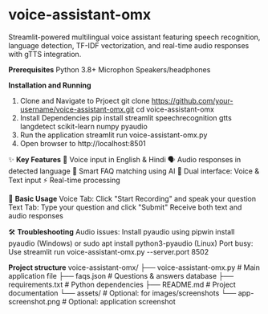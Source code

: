 # voice-assistant-omx
Streamlit-powered multilingual voice assistant featuring speech recognition, language detection, TF-IDF vectorization, and real-time audio responses with gTTS integration.

**Prerequisites**
Python 3.8+
Microphon
Speakers/headphones

**Installation and Running**
1. Clone and Navigate to Prjoect
   git clone https://github.com/your-username/voice-assistant-omx.git
   cd voice-assistant-omx
2. Install Dependencies
   pip install streamlit speechrecognition gtts langdetect scikit-learn numpy pyaudio
3. Run the application
   streamlit run voice-assistant-omx.py
4. Open browser to http://localhost:8501

✨ **Key Features**
🎤 Voice input in English & Hindi
🗣️ Audio responses in detected language
🤖 Smart FAQ matching using AI
💬 Dual interface: Voice & Text input
⚡ Real-time processing

🎯 **Basic Usage**
Voice Tab: Click "Start Recording" and speak your question
Text Tab: Type your question and click "Submit"
Receive both text and audio responses

🛠️ **Troubleshooting**
Audio issues: Install pyaudio using pipwin install pyaudio (Windows) or sudo apt install python3-pyaudio (Linux)
Port busy: Use streamlit run voice-assistant-omx.py --server.port 8502

**Project structure**
voice-assistant-omx/
├── voice-assistant-omx.py    # Main application file
├── faqs.json                 # Questions & answers database
├── requirements.txt          # Python dependencies
├── README.md                 # Project documentation
└── assets/                   # Optional: for images/screenshots
    └── app-screenshot.png    # Optional: application screenshot
